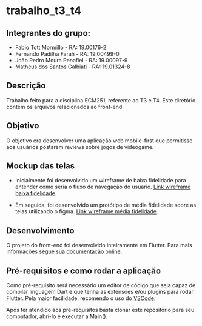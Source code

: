 # trabalho_t3_t4

## Integrantes do grupo:
- Fabio Tott Mormillo - RA: 19.00176-2
- Fernando Padilha Farah - RA: 19.00499-0
- João Pedro Moura Penafiel - RA: 19.00097-9
- Matheus dos Santos Galbiati - RA: 19.01324-8

## Descrição
Trabalho feito para a disciplina ECM251, referente ao T3 e T4. Este diretório contém os arquivos relacionados ao front-end.

## Objetivo

O objetivo era desenvolver uma aplicação web mobile-first que permitisse aos usuários postarem reviews sobre jogos de videogame.

## Mockup das telas

- Inicialmente foi desenvolvido um wireframe de baixa fidelidade para entender como seria o fluxo de navegação do usuário. [Link wireframe baixa fidelidade](https://jamboard.google.com/d/1ymx_XnopbKP6knm4eph8ARVE8qWeUKT7XFaeOGNCDJA/edit?usp=sharing).

- Em seguida, foi desenvolvido um protótipo de média fidelidade sobre as telas utilizando o figma. [Link wireframe média fidelidade](https://docs.google.com/presentation/d/1gD_6AxQjqGWXxyz8J85E79ByqYrAzsZCqog9ikqJX2E/edit?usp=sharing).

## Desenvolvimento

O projeto do front-end foi desenvolvido inteiramente em Flutter. Para mais informações segue sua [documentação online](https://docs.flutter.dev/).

## Pré-requisitos e como rodar a aplicação

Como pré-requisito será necessário um editor de código que seja capaz de compilar linguagem Dart e que tenha as extensões e/ou plugins para rodar Flutter. Pela maior facilidade, recomendo o uso do [VSCode](https://code.visualstudio.com/).

Após ter atendido aos pré-requisitos basta clonar este repositório para seu computador, abrí-lo e executar a Main().
